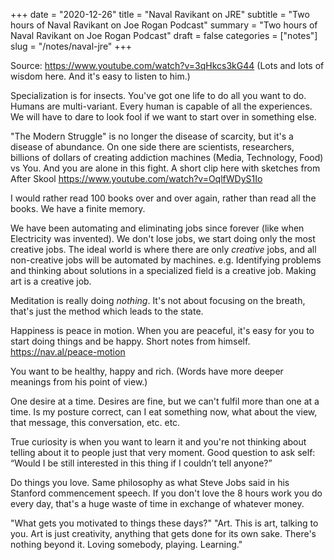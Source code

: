 +++
date = "2020-12-26"
title = "Naval Ravikant on JRE"
subtitle = "Two hours of Naval Ravikant on Joe Rogan Podcast"
summary = "Two hours of Naval Ravikant on Joe Rogan Podcast"
draft = false
categories = ["notes"]
slug = "/notes/naval-jre"
+++

Source: https://www.youtube.com/watch?v=3qHkcs3kG44
(Lots and lots of wisdom here. And it's easy to listen to him.)

Specialization is for insects. You've got one life to do all you want to do. Humans are multi-variant.
Every human is capable of all the experiences. We will have to dare to look fool if we want to start
over in something else.

"The Modern Struggle" is no longer the disease of scarcity, but it's a disease of abundance.
On one side there are scientists, researchers, billions of dollars of creating addiction machines (Media, Technology, Food) vs You.
And you are alone in this fight. A short clip here with sketches from After Skool https://www.youtube.com/watch?v=OqlfWDyS1Io

I would rather read 100 books over and over again, rather than read all the books. We have a finite memory.

We have been automating and eliminating jobs since forever (like when Electricity was invented). We don't lose jobs,
we start doing only the most creative jobs. The ideal world is where there are only _creative_ jobs, and all non-creative
jobs will be automated by machines. e.g. Identifying problems and thinking about solutions in a specialized field is a
creative job. Making art is a creative job.

Meditation is really doing _nothing_. It's not about focusing on the breath, that's just the method which leads to the state.

Happiness is peace in motion. When you are peaceful, it's easy for you to start doing things and be happy. Short notes from himself. https://nav.al/peace-motion

You want to be healthy, happy and rich. (Words have more deeper meanings from his point of view.)

One desire at a time. Desires are fine, but we can't fulfil more than one at a time. Is my posture correct, can I eat something now, what about the view, that message, this conversation, etc. etc.

True curiosity is when you want to learn it and you're not thinking about telling about it to people just that very moment. Good question to ask self: “Would I be still interested in this thing if I couldn’t tell anyone?”

Do things you love. Same philosophy as what Steve Jobs said in his Stanford commencement speech. If you don't love the 8 hours work you do every day, that's a huge waste of time in exchange of whatever money.

"What gets you motivated to things these days?"
"Art. This is art, talking to you. Art is just creativity, anything that gets done for its own sake. There's nothing beyond it. Loving somebody, playing. Learning."
